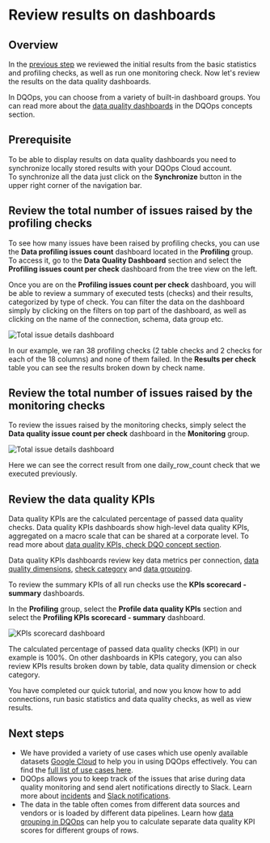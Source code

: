 # Review results on dashboards

## Overview

In the [previous step](review-results-and-run-monitoring-checks.md) we reviewed
the initial results from the basic statistics and profiling checks, as well as run one monitoring check. Now let's review
the results on the data quality dashboards. 

In DQOps, you can choose from a variety of built-in dashboard groups.
You can read more about the [data quality dashboards](../dqo-concepts/data-quality-dashboards/data-quality-dashboards.md)
in the DQOps concepts section.

## Prerequisite

To be able to display results on data quality dashboards you need to synchronize locally stored results with your DQOps Cloud account.  
To synchronize all the data just click on the **Synchronize** button in the upper right corner of the navigation bar.

## Review the total number of issues raised by the profiling checks

To see how many issues have been raised by profiling checks, you can use the **Data profiling issues count** dashboard located in the **Profiling** group.
To access it, go to the **Data Quality Dashboard** section and select the **Profiling issues count per check** dashboard from the tree view on the left.

Once you are on the **Profiling issues count per check** dashboard, you will be able to review a summary of 
executed tests (checks) and their results, categorized by type of check. You can filter the data on the dashboard simply 
by clicking on the filters on top part of the dashboard, as well as clicking on the name of the connection, schema, data group etc.

![Total issue details dashboard](https://dqops.com/docs/images/getting-started/profiling-issues-count-per-check-dashboard.png)

In our example, we ran 38 profiling checks (2 table checks and 2 checks for each of the 18 columns) and none of them failed.
In the **Results per check** table you can see the results broken down by check name.

## Review the total number of issues raised by the monitoring checks

To review the issues raised by the monitoring checks, simply select the **Data quality issue count per check** dashboard
in the **Monitoring** group.

![Total issue details dashboard](https://dqops.com/docs/images/getting-started/monitoring-issue-count-per-check-dashboard.png)

Here we can see the correct result from one daily_row_count check that we executed previously.

## Review the data quality KPIs

Data quality KPIs are the calculated percentage of passed data quality checks.
Data quality KPIs dashboards show high-level data quality KPIs, aggregated on a macro scale that can be shared at a corporate level.
To read more about [data quality KPIs, check DQO concept section](../dqo-concepts/data-quality-kpis/data-quality-kpis.md).

Data quality KPIs dashboards review key data metrics per connection,
[data quality dimensions](../dqo-concepts/data-quality-dimensions/data-quality-dimensions.md),
[check category](../dqo-concepts/checks/index.md#categories-of-checks) and
[data grouping](../dqo-concepts/data-grouping/data-grouping.md).

To review the summary KPIs of all run checks use the **KPIs scorecard - summary** dashboards.

In the **Profiling** group, select the **Profile data quality KPIs** section and select the
**Profiling KPIs scorecard - summary** dashboard.

![KPIs scorecard dashboard](https://dqops.com/docs/images/getting-started/profiling-kpis-scorecard-dashboard2.png)
    
The calculated percentage of passed data quality checks (KPI) in our example is 100%. On other dashboards in KPIs category,
you can also review KPIs results broken down by table, data quality dimension or check category. 

You have completed our quick tutorial, and now you know how to add connections, run basic statistics and data quality checks, as well as view results.

## Next steps

- We have provided a variety of use cases which use openly available datasets [Google Cloud](https://cloud.google.com/datasets)
  to help you in using DQOps effectively. You can find the [full list of use cases here](../examples/index.md). 
- DQOps allows you to keep track of the issues that arise during data quality monitoring and 
  send alert notifications directly to Slack. 
  Learn more about [incidents](../working-with-dqo/managing-data-quality-incidents-with-dqops.md) and 
  [Slack notifications](../integrations/slack/configuring-slack-notifications.md).
- The data in the table often comes from different data sources and vendors or is loaded by different data pipelines. 
  Learn how [data grouping in DQOps](../working-with-dqo/set-up-data-grouping-for-data-quality-checks.md)
  can help you to calculate separate data quality KPI scores for different groups of rows.

